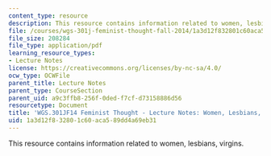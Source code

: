 ```yaml
---
content_type: resource
description: This resource contains information related to women, lesbians, virgins.
file: /courses/wgs-301j-feminist-thought-fall-2014/1a3d12f832801c60aca589dd4a69eb31_MITWGS_301JF14_Sess18.pdf
file_size: 208284
file_type: application/pdf
learning_resource_types:
- Lecture Notes
license: https://creativecommons.org/licenses/by-nc-sa/4.0/
ocw_type: OCWFile
parent_title: Lecture Notes
parent_type: CourseSection
parent_uid: a9c3ffb8-256f-0ded-f7cf-d73158886d56
resourcetype: Document
title: 'WGS.301JF14 Feminist Thought - Lecture Notes: Women, Lesbians, Virgins'
uid: 1a3d12f8-3280-1c60-aca5-89dd4a69eb31
---
```

This resource contains information related to women, lesbians, virgins.